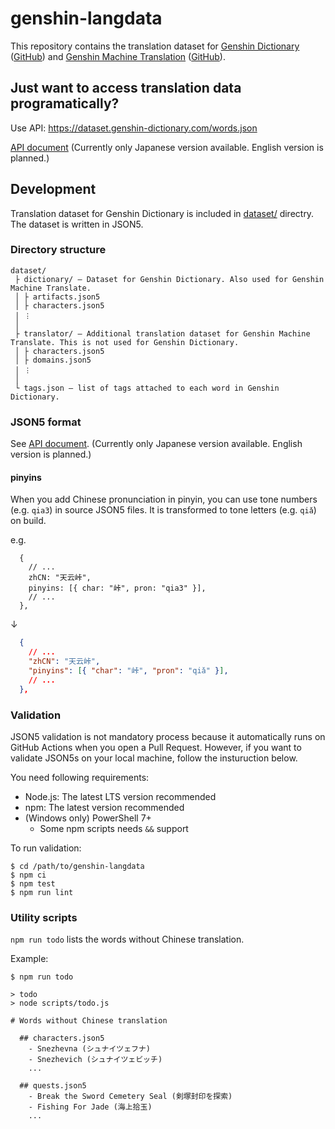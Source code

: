 # genshin-langdata

This repository contains the translation dataset for [Genshin Dictionary](https://genshin-dictionary.com) ([GitHub](https://github.com/xicri/genshin-dictionary)) and [Genshin Machine Translation](https://translate.genshin-dictionary.com/) ([GitHub](https://github.com/xicri/genshin-translate)).

## Just want to access translation data programatically?

Use API: https://dataset.genshin-dictionary.com/words.json

[API document](https://genshin-dictionary.com/opendata/) (Currently only Japanese version available. English version is planned.)

## Development

Translation dataset for Genshin Dictionary is included in [dataset/](https://github.com/xicri/genshin-langdata/tree/main/dataset) directry.
The dataset is written in JSON5.

### Directory structure

```
dataset/
 ├ dictionary/ ― Dataset for Genshin Dictionary. Also used for Genshin Machine Translate.
 │ ├ artifacts.json5
 │ ├ characters.json5
 │ ︙
 │
 ├ translator/ ― Additional translation dataset for Genshin Machine Translate. This is not used for Genshin Dictionary.
 │ ├ characters.json5
 │ ├ domains.json5
 │ ︙
 │
 └ tags.json ― list of tags attached to each word in Genshin Dictionary.
```

### JSON5 format

See [API document](https://genshin-dictionary.com/opendata/). (Currently only Japanese version available. English version is planned.)

#### pinyins

When you add Chinese pronunciation in pinyin, you can use tone numbers (e.g. `qia3`) in source JSON5 files. It is transformed to tone letters (e.g. `qiǎ`) on build.

e.g.

```json5
  {
    // ...
    zhCN: "天云峠",
    pinyins: [{ char: "峠", pron: "qia3" }],
    // ...
  },
```
↓
```json
  {
    // ...
    "zhCN": "天云峠",
    "pinyins": [{ "char": "峠", "pron": "qiǎ" }],
    // ...
  },
```

### Validation

JSON5 validation is not mandatory process because it automatically runs on GitHub Actions when you open a Pull Request.
However, if you want to validate JSON5s on your local machine, follow the insturuction below.

You need following requirements:

- Node.js: The latest LTS version recommended
- npm: The latest version recommended
- (Windows only) PowerShell 7+
  - Some npm scripts needs `&&` support

To run validation:

```shell
$ cd /path/to/genshin-langdata
$ npm ci
$ npm test
$ npm run lint
```

### Utility scripts

`npm run todo` lists the words without Chinese translation.

Example:

```shell
$ npm run todo

> todo
> node scripts/todo.js

# Words without Chinese translation

  ## characters.json5
    - Snezhevna (シュナイツェフナ)
    - Snezhevich (シュナイツェビッチ)
    ...

  ## quests.json5
    - Break the Sword Cemetery Seal (剣塚封印を探索)
    - Fishing For Jade (海上拾玉)
    ...
```
